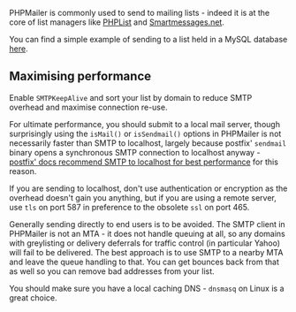 PHPMailer is commonly used to send to mailing lists - indeed it is at the core of list managers like [PHPList](https://www.phplist.com) and [Smartmessages.net](https://info.smartmessages.net/).

You can find a simple example of sending to a list held in a MySQL database [here](https://github.com/PHPMailer/PHPMailer/blob/master/examples/mailing_list.phps).

## Maximising performance

Enable `SMTPKeepAlive` and sort your list by domain to reduce SMTP overhead and maximise connection re-use.

For ultimate performance, you should submit to a local mail server, though surprisingly using the `isMail()` or `isSendmail()` options in PHPMailer is not necessarily faster than SMTP to localhost, largely because postfix' `sendmail` binary opens a synchronous SMTP connection to localhost anyway - [postfix' docs recommend SMTP to localhost for best performance](http://www.postfix.org/TUNING_README.html#mailing_tips) for this reason.

If you are sending to localhost, don't use authentication or encryption as the overhead doesn't gain you anything, but if you are using a remote server, use `tls` on port 587 in preference to the obsolete `ssl` on port 465.

Generally sending directly to end users is to be avoided. The SMTP client in PHPMailer is not an MTA - it does not handle queuing at all, so any domains with greylisting or delivery deferrals for traffic control (in particular Yahoo) will fail to be delivered. The best approach is to use SMTP to a nearby MTA and leave the queue handling to that. You can get bounces back from that as well so you can remove bad addresses from your list.

You should make sure you have a local caching DNS - `dnsmasq` on Linux is a great choice.
